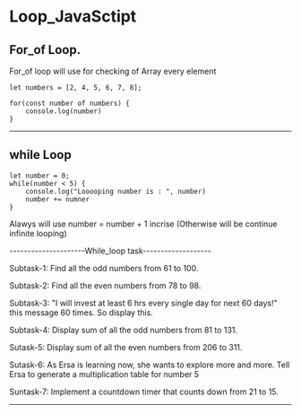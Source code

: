 # Loop_JavaSctipt

## For_of Loop.

For_of loop will use for checking of Array every element

    let numbers = [2, 4, 5, 6, 7, 8];

    for(const number of numbers) {
        console.log(number)
    }

---

## while Loop

    let number = 0;
    while(number < 5) {
        console.log("Looooping number is : ", number)
        number += numner
    }

Alawys will use number = number + 1 incrise (Otherwise will be continue infinite looping)

---------------------While_loop task-------------------

Subtask-1:
Find all the odd numbers from 61 to 100.

Subtask-2:
Find all the even numbers from 78 to 98.

Subtask-3:
"I will invest at least 6 hrs every single day for next 60 days!" this message 60 times. So display this.

Subtask-4:
Display sum of all the odd numbers from 81 to 131.

Sutask-5:
Display sum of all the even numbers from 206 to 311.

Sutask-6:
As Ersa is learning now, she wants to explore more and more. Tell Ersa to generate a multiplication table for number 5

Suntask-7:
Implement a countdown timer that counts down from 21 to 15.

---
